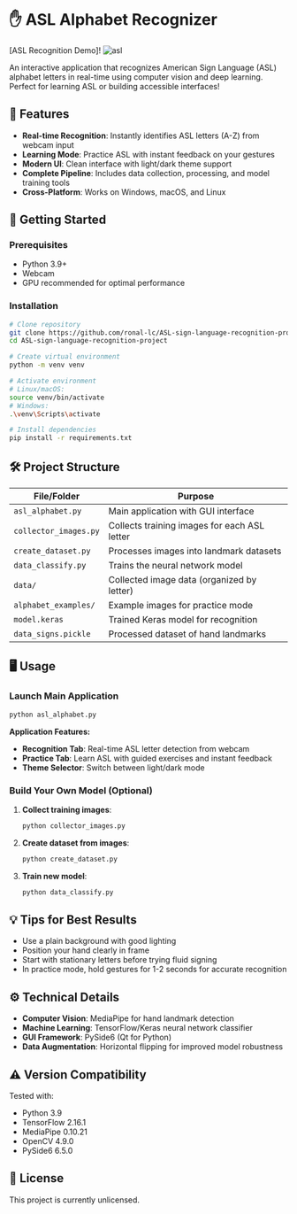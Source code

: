 # ✋ ASL Alphabet Recognizer

[ASL Recognition Demo]!
![asl](https://github.com/user-attachments/assets/52151929-5d3f-41c3-aa53-f02604b9567d)


An interactive application that recognizes American Sign Language (ASL) alphabet letters in real-time using computer vision and deep learning. Perfect for learning ASL or building accessible interfaces!

## 🌟 Features

- **Real-time Recognition**: Instantly identifies ASL letters (A-Z) from webcam input
- **Learning Mode**: Practice ASL with instant feedback on your gestures
- **Modern UI**: Clean interface with light/dark theme support
- **Complete Pipeline**: Includes data collection, processing, and model training tools
- **Cross-Platform**: Works on Windows, macOS, and Linux

## 🚀 Getting Started

### Prerequisites
- Python 3.9+
- Webcam
- GPU recommended for optimal performance

### Installation
```bash
# Clone repository
git clone https://github.com/ronal-lc/ASL-sign-language-recognition-project.git
cd ASL-sign-language-recognition-project

# Create virtual environment
python -m venv venv

# Activate environment
# Linux/macOS:
source venv/bin/activate
# Windows:
.\venv\Scripts\activate

# Install dependencies
pip install -r requirements.txt
```

## 🛠️ Project Structure

| File/Folder             | Purpose                                                                 |
|-------------------------|-------------------------------------------------------------------------|
| `asl_alphabet.py`       | Main application with GUI interface                                     |
| `collector_images.py`   | Collects training images for each ASL letter                           |
| `create_dataset.py`     | Processes images into landmark datasets                                |
| `data_classify.py`      | Trains the neural network model                                       |
| `data/`                 | Collected image data (organized by letter)                             |
| `alphabet_examples/`    | Example images for practice mode                                      |
| `model.keras`           | Trained Keras model for recognition                                   |
| `data_signs.pickle`     | Processed dataset of hand landmarks                                   |

## 🖥️ Usage

### Launch Main Application
```bash
python asl_alphabet.py
```

**Application Features:**
- **Recognition Tab**: Real-time ASL letter detection from webcam
- **Practice Tab**: Learn ASL with guided exercises and instant feedback
- **Theme Selector**: Switch between light/dark mode

### Build Your Own Model (Optional)
1. **Collect training images**:
   ```bash
   python collector_images.py
   ```

2. **Create dataset from images**:
   ```bash
   python create_dataset.py
   ```

3. **Train new model**:
   ```bash
   python data_classify.py
   ```

## 💡 Tips for Best Results
- Use a plain background with good lighting
- Position your hand clearly in frame
- Start with stationary letters before trying fluid signing
- In practice mode, hold gestures for 1-2 seconds for accurate recognition

## ⚙️ Technical Details
- **Computer Vision**: MediaPipe for hand landmark detection
- **Machine Learning**: TensorFlow/Keras neural network classifier
- **GUI Framework**: PySide6 (Qt for Python)
- **Data Augmentation**: Horizontal flipping for improved model robustness

## ⚠️ Version Compatibility
Tested with:
- Python 3.9
- TensorFlow 2.16.1
- MediaPipe 0.10.21
- OpenCV 4.9.0
- PySide6 6.5.0

## 📜 License
This project is currently unlicensed.
